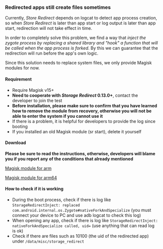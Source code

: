 ### Redirected apps still create files sometimes

Currently, _Store Redirect_ depends on logcat to detect app process creation, so when _Store Redirect_ is later than app start or log output is later than app start, redirection will not take effect in time.

In order to completely solve this problem, we find a way that _inject the zygote process by replacing a shared library and "hook" a function that will be called when the app process is forked_. By this we can guarantee that the redirection will run before the app's own logic.

Since this solution needs to replace system files, we only provide Magisk modules for now.

#### Requirement

* Require Magisk v15+
* **Need to cooperate with _Storage Redirect_ 0.13.0+**, contact the developer to join the test
* **Before installation, please make sure to confirm that you have learned how to remove the module from recovery, otherwise you will not be able to enter the system if you cannot use it**
* If there is a problem, it is helpful for developers to provide the log since booting
* If you installed an old Magisk module (sr start), delete it yourself

#### Download

**Please be sure to read the instructions, otherwise, developers will blame you if you report any of the conditions that already mentioned**

[Magisk module for arm](https://github.com/RikkaApps/StorageRedirect-assets/releases/download/assets/magisk-sr-native-inject-arm.zip)

[Magisk module for arm64](https://github.com/RikkaApps/StorageRedirect-assets/releases/download/assets/magisk-sr-native-inject-arm64.zip)

#### How to check if it is working

* During the boot process, check if there is log like `StorageRedirectInject: replaced com.android.internal.os.Zygote#nativeForkAndSpecialize` (you must connect your device to PC and use adb logcat to check this log)
* When opening any app, check if there is log like  `StorageRedirectInject: nativeForkAndSpecialize called, uid=` (use anything that can read log is ok)
* Check if there are files such as 10100 (the uid of the redirected app) under `/data/misc/storage_redirect`